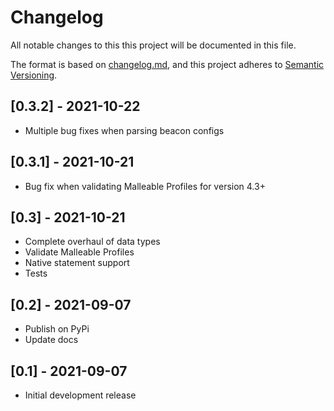 # Changelog
All notable changes to this this project will be documented in this file.

The format is based on [changelog.md](https://changelog.md/),
and this project adheres to [Semantic Versioning](https://semver.org/spec/v2.0.0.html).

## [0.3.2] - 2021-10-22
* Multiple bug fixes when parsing beacon configs

## [0.3.1] - 2021-10-21
* Bug fix when validating Malleable Profiles for version 4.3+

## [0.3] - 2021-10-21
* Complete overhaul of data types
* Validate Malleable Profiles
* Native statement support 
* Tests

## [0.2] - 2021-09-07
* Publish on PyPi
* Update docs

## [0.1] - 2021-09-07
* Initial development release
